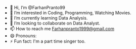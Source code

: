 - 👋 Hi, I’m @FarhanPranto99
- 👀 I’m interested in Coding, Programming, Watching Movies.
- 🌱 I’m currently learning Data Analysis.
- 💞️ I’m looking to collaborate on Data Analyst.
- 📫 How to reach me Farhanpranto1999@gmail.com
- 😄 Pronouns: 
- ⚡ Fun fact: I'm a part time singer too.

<!---
FarhanPranto99/FarhanPranto99 is a ✨ special ✨ repository because its `README.md` (this file) appears on your GitHub profile.
You can click the Preview link to take a look at your changes.
--->
